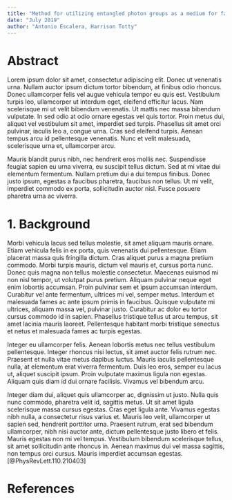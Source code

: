```yaml
---
title: "Method for utilizing entangled photon groups as a medium for faster-than-light telecommunications"
date: "July 2019"
author: "Antonio Escalera, Harrison Totty"
---
```



# Abstract

 Lorem ipsum dolor sit amet, consectetur adipiscing elit. Donec ut venenatis urna. Nullam auctor ipsum dictum tortor bibendum, at finibus odio rhoncus. Donec ullamcorper felis vel augue vehicula tempor eu quis est. Vestibulum turpis leo, ullamcorper ut interdum eget, eleifend efficitur lacus. Nam scelerisque mi ut velit bibendum venenatis. Ut mattis nec massa bibendum vulputate. In sed odio at odio ornare egestas vel quis tortor. Proin metus dui, aliquet vel vestibulum sit amet, imperdiet sed turpis. Phasellus sit amet orci pulvinar, iaculis leo a, congue urna. Cras sed eleifend turpis. Aenean tempus arcu id pellentesque venenatis. Nunc et velit malesuada, scelerisque urna et, ullamcorper arcu.

Mauris blandit purus nibh, nec hendrerit eros mollis nec. Suspendisse feugiat sapien eu urna viverra, eu suscipit tellus dictum. Sed at mi vitae dui elementum fermentum. Nullam pretium dui a dui tempus finibus. Donec justo ipsum, egestas a faucibus pharetra, faucibus non tellus. Ut mi velit, imperdiet commodo ex porta, sollicitudin auctor nisl. Fusce posuere pharetra urna ac viverra. 

# 1. Background

 Morbi vehicula lacus sed tellus molestie, sit amet aliquam mauris ornare. Etiam vehicula felis in ex porta, quis venenatis dui pellentesque. Etiam placerat massa quis fringilla dictum. Cras aliquet purus a magna pretium commodo. Morbi turpis mauris, dictum vel mauris et, cursus porta nunc. Donec quis magna non tellus molestie consectetur. Maecenas euismod mi non nisl tempor, ut volutpat purus pretium. Aliquam pulvinar neque eget enim lobortis accumsan. Proin pulvinar sem et ipsum accumsan interdum. Curabitur vel ante fermentum, ultrices mi vel, semper metus. Interdum et malesuada fames ac ante ipsum primis in faucibus. Quisque vulputate mi ultrices, aliquam massa vel, pulvinar justo. Curabitur ac dolor eu tortor cursus commodo id in sapien. Phasellus tristique tellus ut arcu tempus, sit amet lacinia mauris laoreet. Pellentesque habitant morbi tristique senectus et netus et malesuada fames ac turpis egestas.

Integer eu ullamcorper felis. Aenean lobortis metus nec tellus vestibulum pellentesque. Integer rhoncus nisi lectus, sit amet auctor felis rutrum nec. Praesent et nulla vitae metus dapibus luctus. Mauris iaculis pellentesque nulla, at elementum erat viverra fermentum. Duis leo eros, semper eu lacus ut, aliquet suscipit ipsum. Proin vulputate maximus ligula non egestas. Aliquam quis diam id dui ornare facilisis. Vivamus vel bibendum arcu. 

Integer diam dui, aliquet quis ullamcorper ac, dignissim ut justo. Nulla quis nunc commodo, pharetra velit id, sagittis metus. Ut sit amet ligula scelerisque massa cursus egestas. Cras eget ligula ante. Vivamus egestas nibh nulla, a consectetur risus varius et. Mauris leo velit, ullamcorper ut sapien sed, hendrerit porttitor urna. Praesent rutrum, erat sed bibendum ullamcorper, nibh nisi auctor ante, dictum pellentesque justo libero et felis. Mauris egestas non mi vel tempus. Vestibulum bibendum scelerisque tellus, sit amet sollicitudin ante rhoncus in. Aenean maximus dui vel massa sagittis, non tempus orci cursus. Mauris imperdiet accumsan egestas.  [@PhysRevLett.110.210403]

# References
